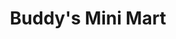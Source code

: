 ---
title: "Buddy's Mini Mart"
url: /jackson/buddys-mini-mart-west-morrell-street/
shop: Lebensmittel
---